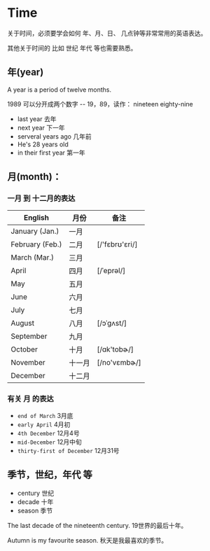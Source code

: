 # Time



关于时间，必须要学会如何 年、月、日、 几点钟等非常常用的英语表达。

其他关于时间的 比如 世纪 年代 等也需要熟悉。



## 年(year)



A year is a period of twelve months.



1989 可以分开成两个数字 -- 19，89，读作： nineteen eighty-nine



- last year 去年
- next year 下一年
- serveral years ago 几年前
- He's 28 years old
- in their first year 第一年





## 月(month)：



### 一月 到 十二月的表达



| English         | 月份   | 备注           |
| --------------- | ------ | -------------- |
| January (Jan.)  | 一月   |                |
| February (Feb.) | 二月   | [/'fɛbrʊ'ɛri/] |
| March (Mar.)    | 三月   |                |
| April           | 四月   | [/ˈeprəl/]     |
| May             | 五月   |                |
| June            | 六月   |                |
| July            | 七月   |                |
| August          | 八月   | [/ɔˈɡʌst/]     |
| September       | 九月   |                |
| October         | 十月   | [/ɑk'tobɚ/]    |
| November        | 十一月 | [/no'vɛmbɚ/]   |
| December        | 十二月 |                |

### 有关 月 的表达

- `end of March` 3月底
- `early April` 4月初
- `4th December` 12月4号
- `mid-December` 12月中旬
- `thirty-first of December` 12月31号



## 季节，世纪，年代 等



- century 世纪
- decade 十年
- season 季节



The last decade of the nineteenth century. 	19世界的最后十年。

Autumn is my favourite season.  	秋天是我最喜欢的季节。







